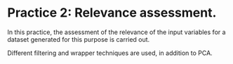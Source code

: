 # Practice 2: Relevance assessment.

In this practice, the assessment of the relevance of the input variables for a dataset generated for this purpose is carried out.

Different filtering and wrapper techniques are used, in addition to PCA.
